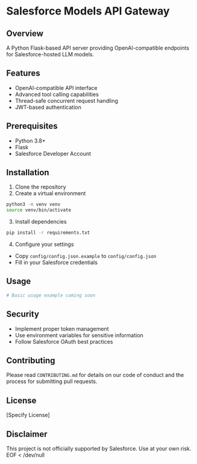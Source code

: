# Salesforce Models API Gateway

## Overview
A Python Flask-based API server providing OpenAI-compatible endpoints for Salesforce-hosted LLM models.

## Features
- OpenAI-compatible API interface
- Advanced tool calling capabilities
- Thread-safe concurrent request handling
- JWT-based authentication

## Prerequisites
- Python 3.8+
- Flask
- Salesforce Developer Account

## Installation
1. Clone the repository
2. Create a virtual environment
```bash
python3 -m venv venv
source venv/bin/activate
```

3. Install dependencies
```bash
pip install -r requirements.txt
```

4. Configure your settings
- Copy `config/config.json.example` to `config/config.json`
- Fill in your Salesforce credentials

## Usage
```python
# Basic usage example coming soon
```

## Security
- Implement proper token management
- Use environment variables for sensitive information
- Follow Salesforce OAuth best practices

## Contributing
Please read `CONTRIBUTING.md` for details on our code of conduct and the process for submitting pull requests.

## License
[Specify License]

## Disclaimer
This project is not officially supported by Salesforce. Use at your own risk.
EOF < /dev/null